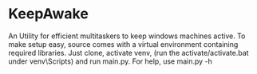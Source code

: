# KeepAwake
An Utility for efficient multitaskers to keep windows machines active. To make setup easy, source comes with a virtual environment containing required libraries. Just clone, activate venv, (run the activate/activate.bat under venv\Scripts) and run main.py. For help, use main.py -h
